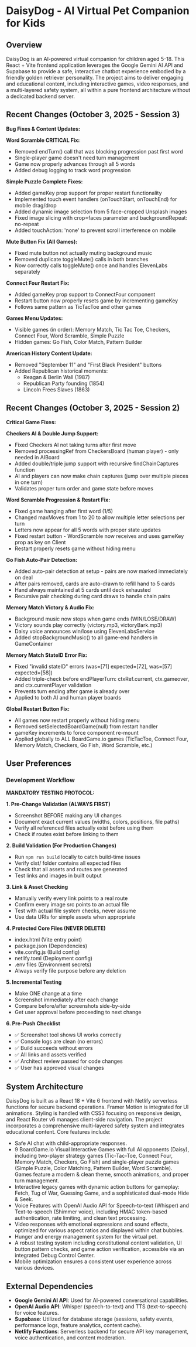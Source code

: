 # DaisyDog - AI Virtual Pet Companion for Kids

## Overview
DaisyDog is an AI-powered virtual companion for children aged 5-18. This React + Vite frontend application leverages the Google Gemini AI API and Supabase to provide a safe, interactive chatbot experience embodied by a friendly golden retriever personality. The project aims to deliver engaging and educational content, including interactive games, video responses, and a multi-layered safety system, all within a pure frontend architecture without a dedicated backend server.

## Recent Changes (October 3, 2025 - Session 3)
**Bug Fixes & Content Updates:**

**Word Scramble CRITICAL Fix:**
- Removed endTurn() call that was blocking progression past first word
- Single-player game doesn't need turn management
- Game now properly advances through all 5 words
- Added debug logging to track word progression

**Simple Puzzle Complete Fixes:**
- Added gameKey prop support for proper restart functionality
- Implemented touch event handlers (onTouchStart, onTouchEnd) for mobile drag/drop
- Added dynamic image selection from 5 face-cropped Unsplash images
- Fixed image slicing with crop=faces parameter and backgroundRepeat: no-repeat
- Added touchAction: 'none' to prevent scroll interference on mobile

**Mute Button Fix (All Games):**
- Fixed mute button not actually muting background music
- Removed duplicate toggleMute() calls in both branches
- Now correctly calls toggleMute() once and handles ElevenLabs separately

**Connect Four Restart Fix:**
- Added gameKey prop support to ConnectFour component
- Restart button now properly resets game by incrementing gameKey
- Follows same pattern as TicTacToe and other games

**Games Menu Updates:**
- Visible games (in order): Memory Match, Tic Tac Toe, Checkers, Connect Four, Word Scramble, Simple Puzzle
- Hidden games: Go Fish, Color Match, Pattern Builder

**American History Content Update:**
- Removed "September 11" and "First Black President" buttons
- Added Republican historical moments:
  - Reagan & Berlin Wall (1987)
  - Republican Party founding (1854)
  - Lincoln Frees Slaves (1863)

## Recent Changes (October 3, 2025 - Session 2)
**Critical Game Fixes:**

**Checkers AI & Double Jump Support:**
- Fixed Checkers AI not taking turns after first move
- Removed processingRef from CheckersBoard (human player) - only needed in AIBoard
- Added double/triple jump support with recursive findChainCaptures function
- AI and players can now make chain captures (jump over multiple pieces in one turn)
- Validates proper turn order and game state before moves

**Word Scramble Progression & Restart Fix:**
- Fixed game hanging after first word (1/5)
- Changed maxMoves from 1 to 20 to allow multiple letter selections per turn
- Letters now appear for all 5 words with proper state updates
- Fixed restart button - WordScramble now receives and uses gameKey prop as key on Client
- Restart properly resets game without hiding menu

**Go Fish Auto-Pair Detection:**
- Added auto-pair detection at setup - pairs are now marked immediately on deal
- After pairs removed, cards are auto-drawn to refill hand to 5 cards
- Hand always maintained at 5 cards until deck exhausted
- Recursive pair checking during card draws to handle chain pairs

**Memory Match Victory & Audio Fix:**
- Background music now stops when game ends (WIN/LOSE/DRAW)
- Victory sounds play correctly (victory.mp3, victoryBark.mp3)
- Daisy voice announces win/lose using ElevenLabsService
- Added stopBackgroundMusic() to all game-end handlers in GameContainer

**Memory Match StateID Error Fix:**
- Fixed "invalid stateID" errors (was=[71] expected=[72], was=[57] expected=[58])
- Added triple-check before endPlayerTurn: ctxRef.current, ctx.gameover, and ctx.currentPlayer validation
- Prevents turn ending after game is already over
- Applied to both AI and human player boards

**Global Restart Button Fix:**
- All games now restart properly without hiding menu
- Removed setSelectedBoardGame(null) from restart handler
- gameKey increments to force component re-mount
- Applied globally to ALL BoardGame.io games (TicTacToe, Connect Four, Memory Match, Checkers, Go Fish, Word Scramble, etc.)

## User Preferences
### Development Workflow
**MANDATORY TESTING PROTOCOL:**

**1. Pre-Change Validation (ALWAYS FIRST)**
- Screenshot BEFORE making any UI changes
- Document exact current values (widths, colors, positions, file paths)
- Verify all referenced files actually exist before using them
- Check if routes exist before linking to them

**2. Build Validation (For Production Changes)**
- Run `npm run build` locally to catch build-time issues
- Verify dist/ folder contains all expected files
- Check that all assets and routes are generated
- Test links and images in built output

**3. Link & Asset Checking**
- Manually verify every link points to a real route
- Confirm every image src points to an actual file
- Test with actual file system checks, never assume
- Use data URIs for simple assets when appropriate

**4. Protected Core Files (NEVER DELETE)**
- index.html (Vite entry point)
- package.json (Dependencies)
- vite.config.js (Build config)
- netlify.toml (Deployment config)
- .env files (Environment secrets)
- Always verify file purpose before any deletion

**5. Incremental Testing**
- Make ONE change at a time
- Screenshot immediately after each change
- Compare before/after screenshots side-by-side
- Get user approval before proceeding to next change

**6. Pre-Push Checklist**
- ✅ Screenshot tool shows UI works correctly
- ✅ Console logs are clean (no errors)
- ✅ Build succeeds without errors
- ✅ All links and assets verified
- ✅ Architect review passed for code changes
- ✅ User has approved visual changes

## System Architecture
DaisyDog is built as a React 18 + Vite 6 frontend with Netlify serverless functions for secure backend operations. Framer Motion is integrated for UI animations. Styling is handled with CSS3 focusing on responsive design, and React Router v6 manages client-side navigation. The project incorporates a comprehensive multi-layered safety system and integrates educational content. Core features include:
- Safe AI chat with child-appropriate responses.
- 9 BoardGame.io Visual Interactive Games with full AI opponents (Daisy), including two-player strategy games (Tic-Tac-Toe, Connect Four, Memory Match, Checkers, Go Fish) and single-player puzzle games (Simple Puzzle, Color Matching, Pattern Builder, Word Scramble). Games feature a modern & clean theme, smooth animations, and proper turn management.
- Interactive legacy games with dynamic action buttons for gameplay: Fetch, Tug of War, Guessing Game, and a sophisticated dual-mode Hide & Seek.
- Voice Features with OpenAI Audio API for Speech-to-text (Whisper) and Text-to-speech (Shimmer voice), including HMAC token-based authentication, rate limiting, and clean text processing.
- Video responses with emotional expressions and sound effects, optimized for various aspect ratios and displayed within chat bubbles.
- Hunger and energy management system for the virtual pet.
- A robust testing system including constitutional content validation, UI button pattern checks, and game action verification, accessible via an integrated Debug Control Center.
- Mobile optimization ensures a consistent user experience across various devices.

## External Dependencies
- **Google Gemini AI API**: Used for AI-powered conversational capabilities.
- **OpenAI Audio API**: Whisper (speech-to-text) and TTS (text-to-speech) for voice features.
- **Supabase**: Utilized for database storage (sessions, safety events, performance logs, feature analytics, content cache).
- **Netlify Functions**: Serverless backend for secure API key management, voice authentication, and content moderation.
